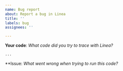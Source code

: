 ```yaml
---
name: Bug report
about: Report a bug in Linea
title: ''
labels: bug
assignees: ''

---
```


**Your code**:
*What code did you try to trace with Linea?*

```python
...
```

**Issue:
*What went wrong when trying to run this code?*
